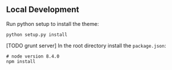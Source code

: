 
## Local Development

Run python setup to install the theme:

```
python setup.py install
```

[TODO grunt server] In the root directory install the `package.json`:

```
# node version 8.4.0
npm install
```

